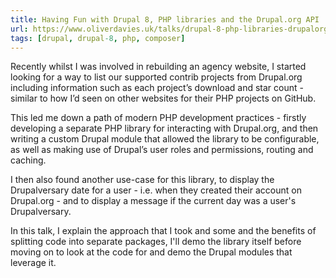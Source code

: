 ```yaml
---
title: Having Fun with Drupal 8, PHP libraries and the Drupal.org API
url: https://www.oliverdavies.uk/talks/drupal-8-php-libraries-drupalorg-api
tags: [drupal, drupal-8, php, composer]
---
```

Recently whilst I was involved in rebuilding an agency website, I started looking for a way to list our supported contrib projects from Drupal.org including information such as each project’s download and star count - similar to how I’d seen on other websites for their PHP projects on GitHub.

This led me down a path of modern PHP development practices - firstly developing a separate PHP library for interacting with Drupal.org, and then writing a custom Drupal module that allowed the library to be configurable, as well as making use of Drupal’s user roles and permissions, routing and caching.

I then also found another use-case for this library, to display the Drupalversary date for a user - i.e. when they created their account on Drupal.org - and to display a message if the current day was a user's Drupalversary.

In this talk, I explain the approach that I took and some and the benefits of splitting code into separate packages, I'll demo the library itself before moving on to look at the code for and demo the Drupal modules that leverage it.
